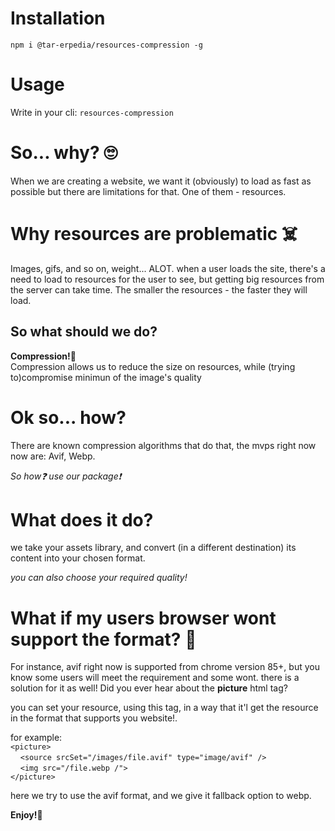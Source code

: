 # Installation
`npm i @tar-erpedia/resources-compression -g`

# Usage
Write in your cli: `resources-compression`

# So... why? 🙄
When we are creating a website, we want it (obviously) to load as fast as possible
but there are limitations for that.
One of them - resources.

# Why resources are problematic ☠️ 
Images, gifs, and so on, weight... ALOT.
when a user loads the site, there's a need to load to resources for the user to see,
but getting big resources from the server can take time.
The smaller the resources - the faster they will load.

## So what should we do? 
**Compression!💪**  
Compression allows us to reduce the size on resources,
while (trying to)compromise minimun of the image's quality

# Ok so... how? 
There are known compression algorithms that do that,
the mvps right now now are: Avif, Webp.

*So how❓ use our package❗️*

# What does it do? 
we take your assets library, and convert (in a different destination) its content into your chosen
format.

*you can also choose your required quality!*

# What if my users browser wont support the format? 💩 
For instance, avif right now is supported from chrome version 85+,
but you know some users will meet the requirement and some wont.
there is a solution for it as well!
Did you ever hear about the **picture** html tag?

you can set your resource, using this tag, in a way that it'l get the resource in the format
that supports you website!.

for example:   
`<picture>`  
   &nbsp; &nbsp; `<source srcSet="/images/file.avif" type="image/avif" />`  
   &nbsp; &nbsp; `<img src="/file.webp /">`  
`</picture>`

here we try to use the avif format, and we give it fallback option to webp.

**Enjoy!🥳**

